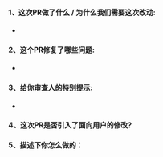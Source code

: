 #### 1、这次PR做了什么 / 为什么我们需要这次改动:

- 

#### 2、这个PR修复了哪些问题:

- 

#### 3、给你审查人的特别提示:

- 

#### 4、这次PR是否引入了面向用户的修改?



#### 5、描述下你怎么做的：
